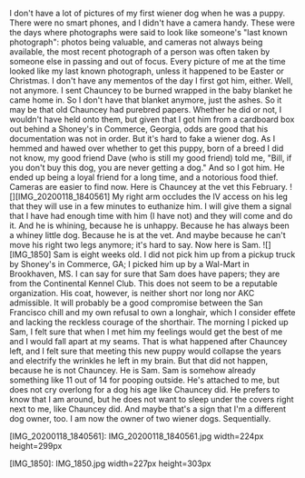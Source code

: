 I don't have a lot of pictures of my first wiener dog when he was a puppy. There were no smart phones, and I didn't have a camera handy. These were the days where photographs were said to look like someone's "last known photograph": photos being valuable, and cameras not always being available, the most recent photograph of a person was often taken by someone else in passing and out of focus. Every picture of me at the time looked like my last known photograph, unless it happened to be Easter or Christmas.
I don't have any mementos of the day I first got him, either. Well, not anymore. I sent Chauncey to be burned wrapped in the baby blanket he came home in. So I don't have that blanket anymore, just the ashes.
So it may be that old Chauncey had purebred papers. Whether he did or not, I wouldn't have held onto them, but given that I got him from a cardboard box out behind a Shoney's in Commerce, Georgia, odds are good that his documentation was not in order. But it's hard to fake a wiener dog.
As I hemmed and hawed over whether to get this puppy, born of a breed I did not know, my good friend Dave (who is still my good friend) told me, "Bill, if you don't buy this dog, you are never getting a dog." And so I got him. He ended up being a loyal friend for a long time, and a notorious food thief.
Cameras are easier to find now. Here is Chauncey at the vet this February.
![][IMG_20200118_1840561]
My right arm occludes the IV access on his leg that they will use in a few minutes to euthanize him. I will give them a signal that I have had enough time with him (I have not) and they will come and do it. And he is whining, because he is unhappy. Because he has always been a whiney little dog. Because he is at the vet. And maybe because he can't move his right two legs anymore; it's hard to say.
Now here is Sam.
![][IMG_1850]
Sam is eight weeks old. I did not pick him up from a pickup truck by Shoney's in Commerce, GA; I picked him up by a Wal-Mart in Brookhaven, MS. I can say for sure that Sam does have papers; they are from the Continental Kennel Club. This does not seem to be a reputable organization. His coat, however, is neither short nor long nor AKC admissible. It will probably be a good compromise between the San Francisco chill and my own refusal to own a longhair, which I consider effete and lacking the reckless courage of the shorthair.
The morning I picked up Sam, I felt sure that when I met him my feelings would get the best of me and I would fall apart at my seams. That is what happened after Chauncey left, and I felt sure that meeting this new puppy would collapse the years and electrify the wrinkles he left in my brain.
But that did not happen, because he is not Chauncey. He is Sam.
Sam is somehow already something like 11 out of 14 for pooping outside. He's attached to me, but does not cry overlong for a dog his age like Chauncey did. He prefers to know that I am around, but he does not want to sleep under the covers right next to me, like Chauncey did.
And maybe that's a sign that I'm a different dog owner, too. I am now the owner of two wiener dogs. Sequentially.

[IMG_20200118_1840561]: IMG_20200118_1840561.jpg width=224px height=299px

[IMG_1850]: IMG_1850.jpg width=227px height=303px
